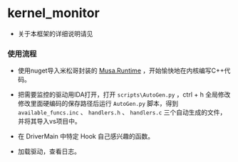 # kernel_monitor

+ 关于本框架的详细说明请见 [](TODO)

### 使用流程

+ 使用nuget导入米松哥封装的 [Musa.Runtime](https://github.com/MiroKaku/Musa.runtime)  ，开始愉快地在内核编写C++代码。

+ 把需要监控的驱动用IDA打开，打开 `scripts\AutoGen.py` ，ctrl + h 全局修改修改里面硬编码的保存路径后运行 `AutoGen.py` 脚本，得到 `available_funcs.inc` 、 `handlers.h` 、 `handlers.c` 三个自动生成的文件，并将其导入vs项目中。
+ 在 DriverMain 中特定 Hook 自己感兴趣的函数。
+ 加载驱动，查看日志。